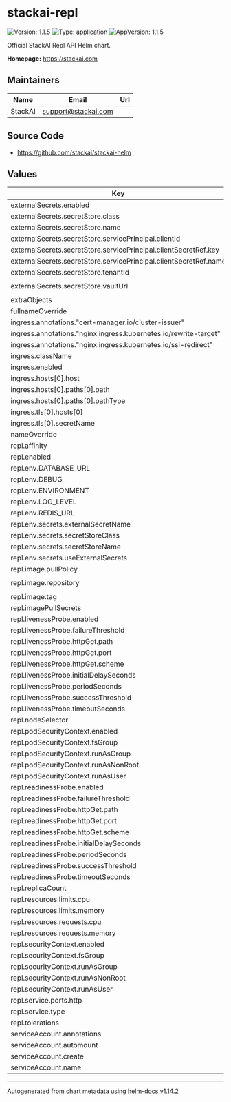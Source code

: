 # stackai-repl

![Version: 1.1.5](https://img.shields.io/badge/Version-1.1.5-informational?style=flat-square) ![Type: application](https://img.shields.io/badge/Type-application-informational?style=flat-square) ![AppVersion: 1.1.5](https://img.shields.io/badge/AppVersion-1.1.5-informational?style=flat-square)

Official StackAI Repl API Helm chart.

**Homepage:** <https://stackai.com>

## Maintainers

| Name | Email | Url |
| ---- | ------ | --- |
| StackAI | <support@stackai.com> |  |

## Source Code

* <https://github.com/stackai/stackai-helm>

## Values

| Key | Type | Default | Description |
|-----|------|---------|-------------|
| externalSecrets.enabled | bool | `true` |  |
| externalSecrets.secretStore.class | string | `"azure-keyvault"` |  |
| externalSecrets.secretStore.name | string | `"azure-keyvault-store"` |  |
| externalSecrets.secretStore.servicePrincipal.clientId | string | `"your-client-id"` |  |
| externalSecrets.secretStore.servicePrincipal.clientSecretRef.key | string | `"client-secret"` |  |
| externalSecrets.secretStore.servicePrincipal.clientSecretRef.name | string | `"azure-keyvault-credentials"` |  |
| externalSecrets.secretStore.tenantId | string | `"your-tenant-id"` |  |
| externalSecrets.secretStore.vaultUrl | string | `"https://your-keyvault.vault.azure.net/"` |  |
| extraObjects | list | `[]` |  |
| fullnameOverride | string | `""` |  |
| ingress.annotations."cert-manager.io/cluster-issuer" | string | `"letsencrypt-prod"` |  |
| ingress.annotations."nginx.ingress.kubernetes.io/rewrite-target" | string | `"/"` |  |
| ingress.annotations."nginx.ingress.kubernetes.io/ssl-redirect" | string | `"false"` |  |
| ingress.className | string | `"nginx"` |  |
| ingress.enabled | bool | `true` |  |
| ingress.hosts[0].host | string | `"repl-api.yourdomain.com"` |  |
| ingress.hosts[0].paths[0].path | string | `"/"` |  |
| ingress.hosts[0].paths[0].pathType | string | `"Prefix"` |  |
| ingress.tls[0].hosts[0] | string | `"repl-api.yourdomain.com"` |  |
| ingress.tls[0].secretName | string | `"repl-tls"` |  |
| nameOverride | string | `""` |  |
| repl.affinity | object | `{}` |  |
| repl.enabled | bool | `true` |  |
| repl.env.DATABASE_URL | string | `""` |  |
| repl.env.DEBUG | string | `"false"` |  |
| repl.env.ENVIRONMENT | string | `"production"` |  |
| repl.env.LOG_LEVEL | string | `"INFO"` |  |
| repl.env.REDIS_URL | string | `""` |  |
| repl.env.secrets.externalSecretName | string | `"repl-secrets"` |  |
| repl.env.secrets.secretStoreClass | string | `"azure-keyvault"` |  |
| repl.env.secrets.secretStoreName | string | `"azure-keyvault-store"` |  |
| repl.env.secrets.useExternalSecrets | bool | `true` |  |
| repl.image.pullPolicy | string | `"IfNotPresent"` |  |
| repl.image.repository | string | `"your-acr.azurecr.io/stackai/repl"` |  |
| repl.image.tag | string | `"latest"` |  |
| repl.imagePullSecrets | list | `[]` |  |
| repl.livenessProbe.enabled | bool | `true` |  |
| repl.livenessProbe.failureThreshold | int | `3` |  |
| repl.livenessProbe.httpGet.path | string | `"/health"` |  |
| repl.livenessProbe.httpGet.port | string | `"http"` |  |
| repl.livenessProbe.httpGet.scheme | string | `"HTTP"` |  |
| repl.livenessProbe.initialDelaySeconds | int | `30` |  |
| repl.livenessProbe.periodSeconds | int | `10` |  |
| repl.livenessProbe.successThreshold | int | `1` |  |
| repl.livenessProbe.timeoutSeconds | int | `5` |  |
| repl.nodeSelector | object | `{}` |  |
| repl.podSecurityContext.enabled | bool | `true` |  |
| repl.podSecurityContext.fsGroup | int | `1000` |  |
| repl.podSecurityContext.runAsGroup | int | `1000` |  |
| repl.podSecurityContext.runAsNonRoot | bool | `true` |  |
| repl.podSecurityContext.runAsUser | int | `1000` |  |
| repl.readinessProbe.enabled | bool | `true` |  |
| repl.readinessProbe.failureThreshold | int | `3` |  |
| repl.readinessProbe.httpGet.path | string | `"/health"` |  |
| repl.readinessProbe.httpGet.port | string | `"http"` |  |
| repl.readinessProbe.httpGet.scheme | string | `"HTTP"` |  |
| repl.readinessProbe.initialDelaySeconds | int | `5` |  |
| repl.readinessProbe.periodSeconds | int | `5` |  |
| repl.readinessProbe.successThreshold | int | `1` |  |
| repl.readinessProbe.timeoutSeconds | int | `5` |  |
| repl.replicaCount | int | `1` |  |
| repl.resources.limits.cpu | string | `"500m"` |  |
| repl.resources.limits.memory | string | `"512Mi"` |  |
| repl.resources.requests.cpu | string | `"100m"` |  |
| repl.resources.requests.memory | string | `"256Mi"` |  |
| repl.securityContext.enabled | bool | `true` |  |
| repl.securityContext.fsGroup | int | `1000` |  |
| repl.securityContext.runAsGroup | int | `1000` |  |
| repl.securityContext.runAsNonRoot | bool | `true` |  |
| repl.securityContext.runAsUser | int | `1000` |  |
| repl.service.ports.http | int | `8000` |  |
| repl.service.type | string | `"ClusterIP"` |  |
| repl.tolerations | list | `[]` |  |
| serviceAccount.annotations | object | `{}` |  |
| serviceAccount.automount | bool | `true` |  |
| serviceAccount.create | bool | `true` |  |
| serviceAccount.name | string | `""` |  |

----------------------------------------------
Autogenerated from chart metadata using [helm-docs v1.14.2](https://github.com/norwoodj/helm-docs/releases/v1.14.2)
